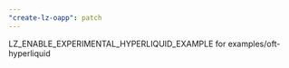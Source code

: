 ```yaml
---
"create-lz-oapp": patch
---
```


LZ_ENABLE_EXPERIMENTAL_HYPERLIQUID_EXAMPLE for examples/oft-hyperliquid
